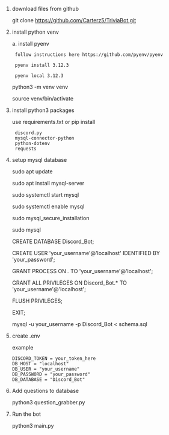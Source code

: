 1. download files from github

	git clone https://github.com/Carterz5/TriviaBot.git

2. install python venv

	a. install pyenv

		follow instructions here https://github.com/pyenv/pyenv

		pyenv install 3.12.3

		pyenv local 3.12.3

	python3 -m venv venv

	source venv/bin/activate

3. install python3 packages

    use requirements.txt or pip install

        discord.py
        mysql-connector-python
        python-dotenv
        requests


4. setup mysql database

	sudo apt update

	sudo apt install mysql-server

	sudo systemctl start mysql

	sudo systemctl enable mysql

	sudo mysql_secure_installation
	
	sudo mysql

	CREATE DATABASE Discord_Bot;

	CREATE USER 'your_username'@'localhost' IDENTIFIED BY 'your_password';

	GRANT PROCESS ON *.* TO 'your_username'@'localhost';

	GRANT ALL PRIVILEGES ON Discord_Bot.* TO 'your_username'@'localhost';

	FLUSH PRIVILEGES;
    
	EXIT;

	mysql -u your_username -p Discord_Bot < schema.sql


5. create .env

    example
   
	```
 	DISCORD_TOKEN = your_token_here
 	DB_HOST = "localhost"
 	DB_USER = "your_username"
 	DB_PASSWORD = "your_password"
 	DB_DATABASE = "Discord_Bot"
	```

7. Add questions to database

	python3 question_grabber.py


8. Run the bot

	python3 main.py
